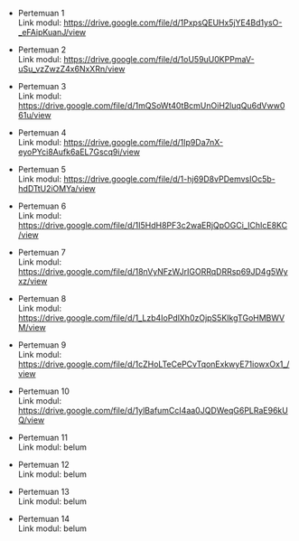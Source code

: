 - Pertemuan 1 \
Link modul: https://drive.google.com/file/d/1PxpsQEUHx5jYE4Bd1ysO-_eFAipKuanJ/view

- Pertemuan 2 \
Link modul: https://drive.google.com/file/d/1oU59uU0KPPmaV-uSu_vzZwzZ4x6NxXRn/view

- Pertemuan 3 \
Link modul: https://drive.google.com/file/d/1mQSoWt40tBcmUnOiH2luqQu6dVww061u/view

- Pertemuan 4 \
Link modul: https://drive.google.com/file/d/1Ip9Da7nX-eyoPYci8Aufk6aEL7Gscq9i/view

- Pertemuan 5 \
Link modul: https://drive.google.com/file/d/1-hj69D8vPDemvsIOc5b-hdDTtU2iOMYa/view

- Pertemuan 6 \
Link modul: https://drive.google.com/file/d/1I5HdH8PF3c2waERjQpOGCi_IChIcE8KC/view

- Pertemuan 7 \
Link modul: https://drive.google.com/file/d/18nVyNFzWJrIGORRqDRRsp69JD4g5Wyxz/view

- Pertemuan 8 \
Link modul: https://drive.google.com/file/d/1_Lzb4IoPdlXh0zOjpS5KIkgTGoHMBWVM/view

- Pertemuan 9 \
Link modul: https://drive.google.com/file/d/1cZHoLTeCePCvTqonExkwyE71iowxOx1_/view

- Pertemuan 10 \
Link modul: https://drive.google.com/file/d/1ylBafumCcI4aa0JQDWeqG6PLRaE96kUQ/view

- Pertemuan 11 \
Link modul: belum

- Pertemuan 12 \
Link modul: belum

- Pertemuan 13 \
Link modul: belum

- Pertemuan 14 \
Link modul: belum
